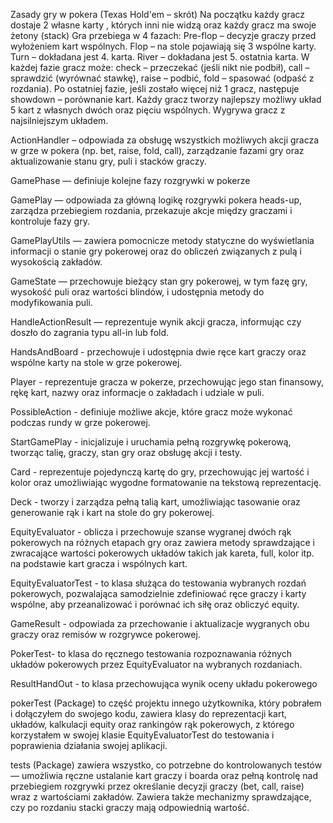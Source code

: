 Zasady gry w pokera (Texas Hold'em – skrót)
Na początku każdy gracz dostaje 2 własne karty , których inni nie widzą oraz każdy gracz ma swoje żetony (stack)
Gra przebiega w 4 fazach:
Pre-flop – decyzje graczy przed wyłożeniem kart wspólnych.
Flop – na stole pojawiają się 3 wspólne karty.
Turn – dokładana jest 4. karta.
River – dokładana jest 5. ostatnia karta.
W każdej fazie gracz może:
check – przeczekać (jeśli nikt nie podbił),
call – sprawdzić (wyrównać stawkę),
raise – podbić,
fold – spasować (odpaść z rozdania).
Po ostatniej fazie, jeśli zostało więcej niż 1 gracz, następuje showdown – porównanie kart.
Każdy gracz tworzy najlepszy możliwy układ 5 kart z własnych dwóch oraz pięciu wspólnych.
Wygrywa gracz z najsilniejszym układem.

ActionHandler – odpowiada za obsługę wszystkich możliwych akcji gracza w grze w pokera (np. bet, raise, fold, call), zarządzanie fazami gry oraz aktualizowanie stanu gry, puli i stacków graczy.

GamePhase — definiuje kolejne fazy rozgrywki w pokerze

GamePlay — odpowiada za główną logikę rozgrywki pokera heads-up, zarządza przebiegiem rozdania, przekazuje akcje między graczami i kontroluje fazy gry.

GamePlayUtils — zawiera pomocnicze metody statyczne do wyświetlania informacji o stanie gry pokerowej oraz do obliczeń związanych z pulą i wysokością zakładów.

GameState — przechowuje bieżący stan gry pokerowej, w tym fazę gry, wysokość puli oraz wartości blindów, i udostępnia metody do modyfikowania puli.

HandleActionResult — reprezentuje wynik akcji gracza, informując czy doszło do zagrania typu all-in lub fold.

HandsAndBoard - przechowuje i udostępnia dwie ręce kart graczy oraz wspólne karty na stole w grze pokerowej.

Player - reprezentuje gracza w pokerze, przechowując jego stan finansowy, rękę kart, nazwy oraz informacje o zakładach i udziale w puli.

PossibleAction - definiuje możliwe akcje, które gracz może wykonać podczas rundy w grze pokerowej.

StartGamePlay - inicjalizuje i uruchamia pełną rozgrywkę pokerową, tworząc talię, graczy, stan gry oraz obsługę akcji i testy.

Card - reprezentuje pojedynczą kartę do gry, przechowując jej wartość i kolor oraz umożliwiając wygodne formatowanie na tekstową reprezentację.

Deck - tworzy i zarządza pełną talią kart, umożliwiając tasowanie oraz generowanie rąk i kart na stole do gry pokerowej.

EquityEvaluator - oblicza i przechowuje szanse wygranej dwóch rąk pokerowych na różnych etapach gry oraz zawiera metody sprawdzające i zwracające wartości pokerowych układów takich jak kareta, full, kolor itp.
na podstawie kart gracza i wspólnych kart.

EquityEvaluatorTest - to klasa służąca do testowania wybranych rozdań pokerowych, pozwalająca samodzielnie zdefiniować ręce graczy i karty wspólne, aby przeanalizować i porównać ich siłę oraz obliczyć equity.

GameResult - odpowiada za przechowanie i aktualizacje wygranych obu graczy oraz remisów w rozgrywce pokerowej.

PokerTest- to klasa do ręcznego testowania rozpoznawania różnych układów pokerowych przez EquityEvaluator na wybranych rozdaniach.

ResultHandOut - to klasa przechowująca wynik oceny układu pokerowego

pokerTest (Package) to część projektu innego użytkownika, który pobrałem i dołączyłem do swojego kodu, zawiera klasy do reprezentacji kart, układów, kalkulacji equity oraz rankingów rąk pokerowych,
z którego korzystałem w swojej klasie EquityEvaluatorTest do testowania i poprawienia działania swojej aplikacji.

tests (Package) zawiera wszystko, co potrzebne do kontrolowanych testów — umożliwia ręczne ustalanie kart graczy i boarda oraz pełną kontrolę nad przebiegiem rozgrywki przez określanie decyzji graczy
(bet, call, raise) wraz z wartościami zakładów. Zawiera także mechanizmy sprawdzające, czy po rozdaniu stacki graczy mają odpowiednią wartość.
